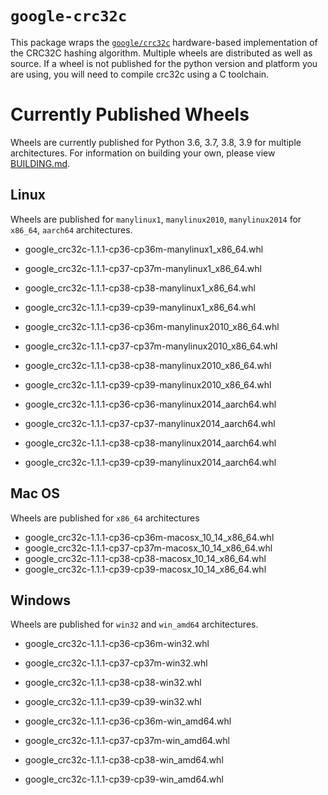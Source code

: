 # `google-crc32c`

This package wraps the [`google/crc32c`](https://github.com/google/crc32c)
hardware-based implementation of the CRC32C hashing algorithm. Multiple wheels
are distributed as well as source. If a wheel is not published for the python
version and platform you are using, you will need to compile crc32c using a
C toolchain.

# Currently Published Wheels

Wheels are currently published for Python 3.6, 3.7, 3.8, 3.9 for multiple
architectures. For information on building your own, please view [BUILDING.md](BUILDING.md).

## Linux
Wheels are published for `manylinux1`, `manylinux2010`, `manylinux2014` for
`x86_64`, `aarch64` architectures.

- google_crc32c-1.1.1-cp36-cp36m-manylinux1_x86_64.whl
- google_crc32c-1.1.1-cp37-cp37m-manylinux1_x86_64.whl
- google_crc32c-1.1.1-cp38-cp38-manylinux1_x86_64.whl
- google_crc32c-1.1.1-cp39-cp39-manylinux1_x86_64.whl

- google_crc32c-1.1.1-cp36-cp36m-manylinux2010_x86_64.whl
- google_crc32c-1.1.1-cp37-cp37m-manylinux2010_x86_64.whl
- google_crc32c-1.1.1-cp38-cp38-manylinux2010_x86_64.whl
- google_crc32c-1.1.1-cp39-cp39-manylinux2010_x86_64.whl

- google_crc32c-1.1.1-cp36-cp36-manylinux2014_aarch64.whl
- google_crc32c-1.1.1-cp37-cp37-manylinux2014_aarch64.whl
- google_crc32c-1.1.1-cp38-cp38-manylinux2014_aarch64.whl
- google_crc32c-1.1.1-cp39-cp39-manylinux2014_aarch64.whl

## Mac OS
Wheels are published for `x86_64` architectures

- google_crc32c-1.1.1-cp36-cp36m-macosx_10_14_x86_64.whl
- google_crc32c-1.1.1-cp37-cp37m-macosx_10_14_x86_64.whl
- google_crc32c-1.1.1-cp38-cp38-macosx_10_14_x86_64.whl
- google_crc32c-1.1.1-cp39-cp39-macosx_10_14_x86_64.whl

## Windows
Wheels are published for `win32` and `win_amd64` architectures.

- google_crc32c-1.1.1-cp36-cp36m-win32.whl
- google_crc32c-1.1.1-cp37-cp37m-win32.whl
- google_crc32c-1.1.1-cp38-cp38-win32.whl
- google_crc32c-1.1.1-cp39-cp39-win32.whl

- google_crc32c-1.1.1-cp36-cp36m-win_amd64.whl
- google_crc32c-1.1.1-cp37-cp37m-win_amd64.whl
- google_crc32c-1.1.1-cp38-cp38-win_amd64.whl
- google_crc32c-1.1.1-cp39-cp39-win_amd64.whl
